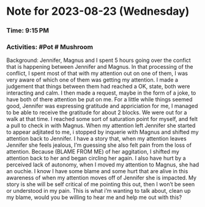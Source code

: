 # Note for 2023-08-23 (Wednesday)
### Time: 9:15 PM
### Activities: #Pot  # Mushroom

Background:   Jennifer, Magnus and I spent 5 hours going over the confict that is happening between Jennifer and Magnus. In that processing of the conflict, I spent most of that with my attention out on one of them, I was very aware of which one of them was getting my attention. I made a judgement that things between them had reached a OK, state, both were interacting and calm. I then made a request, maybe in the form of a joke, to have both of there attention be put on me.  For a little while things seemed good, Jennifer was expressing gratitude and appriciation for me, I managed to be able to receive the gratitude for about 2 blocks. We were out for a walk at that time. I reached some sort of saturation point for myself, and felt a pull to check in with Magnus. When my attention left Jennifer she started to appear adjitated to me, i stopped by inquerie with Magnus and shifted my attention back to Jennifer. I have a story that, when my attention leaves Jennifer she feels jealous, I’m guessing she also felt pain from the loss of attention.  Because (BLAME FROM ME) of her aggitation, I shifted my attention back to her and began circling her again.   I also have hurt by a perceived lack of autonomy, when I moved my attention to Magnus, she had an ouchie.  I know I have some blame and some hurt that are alive in this awareness of when my attention moves off of Jennifer she is impacted. My story is she will be self critical of me pointing this out, then I won’t be seen or understood in my pain.   This is what i’m wanting to talk about, clean up my blame, would you be willing to hear me and help me out with this?
